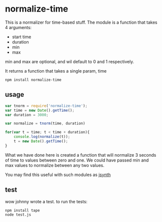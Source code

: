 # normalize-time
This is a normalizer for time-based stuff.  The module is a function that takes 4 arguments:
* start time
* duration
* min
* max

min and max are optional, and wil default to 0 and 1 respectively.

It returns a function that takes a single param, time
```
npm install normalize-time
```
## usage
```js
var tnorm = require('normalize-time');
var time = new Date().getTime();
var duration = 3000;

var normalize = tnorm(time, duration)

for(var t = time; t < time + duration){
	console.log(normalize(t));
	t = new Date().getTime();
}
```
What we have done here is created a function that will normalize 3 seconds of time to values between zero and one.  We could have passed min and max values to normalize between any two values.

You may find this useful with such modules as [jsynth](https://npmjs.org/package/jsynth)

## test
wow johnny wrote a test.
to run the tests:
```
npm install tape
node test.js
```
 

